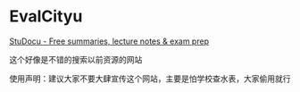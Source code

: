# EvalCityu

[StuDocu - Free summaries, lecture notes & exam prep](https://www.studocu.com/hk)

这个好像是不错的搜索以前资源的网站

使用声明：建议大家不要大肆宣传这个网站，主要是怕学校查水表，大家偷用就行
